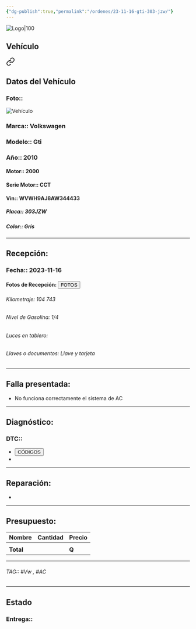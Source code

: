 ```yaml
---
{"dg-publish":true,"permalink":"/ordenes/23-11-16-gti-303-jzw/"}
---
```


![Logo|100](http://drive.google.com/uc?export=view&id=137fl3TIZ0-PU8b-Pt0bsjclwHub_u78G)

## Vehículo

<div class="transclusion internal-embed is-loaded"><a class="markdown-embed-link" href="/vehiculos/volkswagen/gti-303-jzw/#datos-del-vehiculo" aria-label="Open link"><svg xmlns="http://www.w3.org/2000/svg" width="24" height="24" viewBox="0 0 24 24" fill="none" stroke="currentColor" stroke-width="2" stroke-linecap="round" stroke-linejoin="round" class="svg-icon lucide-link"><path d="M10 13a5 5 0 0 0 7.54.54l3-3a5 5 0 0 0-7.07-7.07l-1.72 1.71"></path><path d="M14 11a5 5 0 0 0-7.54-.54l-3 3a5 5 0 0 0 7.07 7.07l1.71-1.71"></path></svg></a><div class="markdown-embed">



## Datos del Vehículo 
### Foto:: 
![Vehículo](http://drive.google.com/uc?export=view&id=1C1wWn8pz8yurX5OzRpw6UtNADdjGguPb)

### Marca:: Volkswagen 
### Modelo:: Gti
### Año:: 2010
#### Motor:: 2000
#### Serie Motor:: CCT
#### Vin:: WVWH9AJ8AW344433
##### Placa:: 303JZW
##### Color:: Gris
---


</div></div>


## Recepción:
### Fecha:: 2023-11-16
#### Fotos de Recepción: <a href="http"><button class="btn success">FOTOS</button></a>

###### Kilometraje: 104 743
###### Nivel de Gasolina: 1/4
###### Luces en tablero: 
###### Llaves o documentos: Llave y tarjeta 

---

## Falla presentada:
- No funciona correctamente el sistema de AC


---

## Diagnóstico:
### DTC:: 

- <a href="https://mega.nz/file/oQtCQJ4a#zMpFbuLfxvr5Co0wq7YzwriygppXJy5B5U4T_IyH_yE"><button class="btn success">CÓDIGOS</button></a>
- 

---
## Reparación:
- 

---

## Presupuesto:

| Nombre | Cantidad | Precio |
| ------ | -------- | ------ |
|        |          |        |
| **Total**       |        |    **Q**    |

---

###### TAG:: #Vw , #AC 

---

## Estado

### Entrega:: 